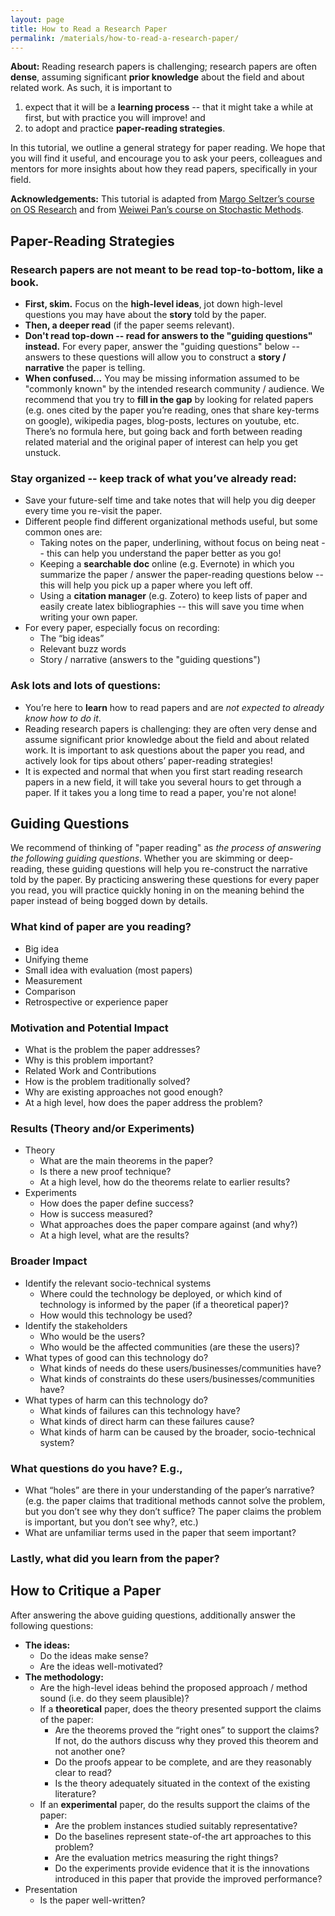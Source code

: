 ```yaml
---
layout: page
title: How to Read a Research Paper
permalink: /materials/how-to-read-a-research-paper/
---
```


**About:** 
Reading research papers is challenging; research papers are often **dense**, assuming significant **prior knowledge** about the field and about related work. 
As such, it is important to
1. expect that it will be a **learning process** -- that it might take a while at first, but with practice you will improve! and
2. to adopt and practice **paper-reading strategies**.

In this tutorial, we outline a general strategy for paper reading. 
We hope that you will find it useful, and encourage you to ask your peers, colleagues and mentors for more insights about how they read papers, specifically in your field.

**Acknowledgements:** This tutorial is adapted from [Margo Seltzer’s course on OS Research](https://www.seltzer.com/margo/teaching/CS508.21/intro.html) and from  [Weiwei Pan’s course on Stochastic Methods](https://docs.google.com/document/d/1MPEOSairUkktoZmX1N8zcIaENjyirt-JgRfSD-HBymk/edit).


## Paper-Reading Strategies

### Research papers are **not** meant to be read top-to-bottom, like a book. 
* **First, skim.** Focus on the **high-level ideas**, jot down high-level questions you may have about the **story** told by the paper.
* **Then, a deeper read** (if the paper seems relevant). 
* **Don't read top-down -- read for answers to the "guiding questions" instead.** For every paper, answer the "guiding questions" below -- answers to these questions will allow you to construct a **story / narrative** the paper is telling.
* **When confused...** You may be missing information assumed to be "commonly known" by the intended research community / audience. We recommend that you try to **fill in the gap** by looking for related papers (e.g. ones cited by the paper you’re reading, ones that share key-terms on google), wikipedia pages, blog-posts, lectures on youtube, etc. There’s no formula here, but going back and forth between reading related material and the original paper of interest can help you get unstuck.

### Stay organized -- keep track of what you’ve already read:
* Save your future-self time and take notes that will help you dig deeper every time you re-visit the paper. 
* Different people find different organizational methods useful, but some common ones are:
  - Taking notes on the paper, underlining, without focus on being neat -- this can help you understand the paper better as you go!
  - Keeping a **searchable doc** online (e.g. Evernote) in which you summarize the paper / answer the paper-reading questions below -- this will help you pick up a paper where you left off.
  - Using a **citation manager** (e.g. Zotero) to keep lists of paper and easily create latex bibliographies -- this will save you time when writing your own paper.
* For every paper, especially focus on recording:
  - The “big ideas”
  - Relevant buzz words
  - Story / narrative (answers to the "guiding questions")

### Ask lots and lots of questions:
* You’re here to **learn** how to read papers and are *not expected to already know how to do it*.
* Reading research papers is challenging: they are often very dense and assume significant prior knowledge about the field and about related work. It is important to ask questions about the paper you read, and actively look for tips about others’ paper-reading strategies! 
* It is expected and normal that when you first start reading research papers in a new field, it will take you several hours to get through a paper. If it takes you a long time to read a paper, you're not alone!


## Guiding Questions

We recommend of thinking of "paper reading" as *the process of answering the following guiding questions*.
Whether you are skimming or deep-reading, these guiding questions will help you re-construct the narrative told by the paper.
By practicing answering these questions for every paper you read, you will practice quickly honing in on the meaning behind the paper instead of being bogged down by details. 

### What kind of paper are you reading? 
* Big idea 
* Unifying theme 
* Small idea with evaluation (most papers)
* Measurement
* Comparison
* Retrospective or experience paper

### Motivation and Potential Impact 
* What is the problem the paper addresses?
* Why is this problem important?
* Related Work and Contributions 
* How is the problem traditionally solved?
* Why are existing approaches not good enough?
* At a high level, how does the paper address the problem?

### Results (Theory and/or Experiments)
* Theory
  - What are the main theorems in the paper?
  - Is there a new proof technique?
  - At a high level, how do the theorems relate to earlier results?
* Experiments
  - How does the paper define success?
  - How is success measured?
  - What approaches does the paper compare against (and why?)
  - At a high level, what are the results?

### Broader Impact
* Identify the relevant socio-technical systems
  - Where could the technology be deployed, or which kind of technology is informed by the paper (if a theoretical paper)?
  - How would this technology be used?
* Identify the stakeholders
  - Who would be the users?
  - Who would be the affected communities (are these the users)?
* What types of good can this technology do?
  - What kinds of needs do these users/businesses/communities have?
  - What kinds of constraints do these users/businesses/communities have?
* What types of harm can this technology do?
  - What kinds of failures can this technology have?
  - What kinds of direct harm can these failures cause?
  - What kinds of harm can be caused by the broader, socio-technical system?

### What questions do you have? E.g.,
* What “holes” are there in your understanding of the paper’s narrative? (e.g. the paper claims that traditional methods cannot solve the problem, but you don’t see why they don’t suffice? The paper claims the problem is important, but you don’t see why?, etc.)
* What are unfamiliar terms used in the paper that seem important?

### Lastly, what did you learn from the paper?


## How to Critique a Paper

After answering the above guiding questions, additionally answer the following questions:

* **The ideas:**
  - Do the ideas make sense?
  - Are the ideas well-motivated?
* **The methodology:**
  - Are the high-level ideas behind the proposed approach / method sound (i.e. do they seem plausible)?
  - If a **theoretical** paper, does the theory presented support the claims of the paper:
    - Are the theorems proved the “right ones” to support the claims? If not, do the authors discuss why they proved this theorem and not another one?
    - Do the proofs appear to be complete, and are they reasonably clear to read?
    - Is the theory adequately situated in the context of the existing literature?
  - If an **experimental** paper, do the results support the claims of the paper:
    - Are the problem instances studied suitably representative? 
    - Do the baselines represent state-of-the art approaches to this problem?
    - Are the evaluation metrics measuring the right things? 
    - Do the experiments provide evidence that it is the innovations introduced in this paper that provide the improved performance?
* Presentation
  - Is the paper well-written?


